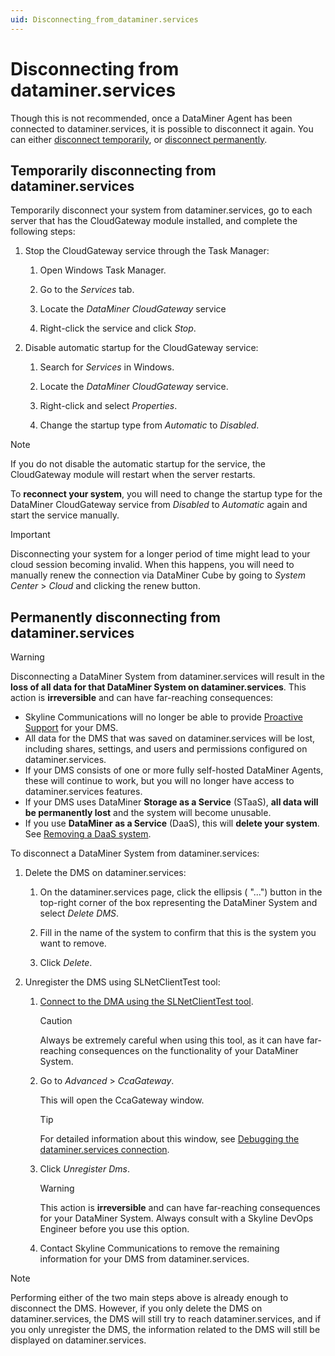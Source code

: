 ```yaml
---
uid: Disconnecting_from_dataminer.services
---
```


# Disconnecting from dataminer.services

Though this is not recommended, once a DataMiner Agent has been connected to dataminer.services, it is possible to disconnect it again. You can either [disconnect temporarily](#temporarily-disconnecting-from-dataminerservices), or [disconnect permanently](#permanently-disconnecting-from-dataminerservices).

## Temporarily disconnecting from dataminer.services

Temporarily disconnect your system from dataminer.services, go to each server that has the CloudGateway module installed, and complete the following steps:

1. Stop the CloudGateway service through the Task Manager:

   1. Open Windows Task Manager.

   1. Go to the *Services* tab.

   1. Locate the *DataMiner CloudGateway* service

   1. Right-click the service and click *Stop*.

1. Disable automatic startup for the CloudGateway service:

   1. Search for *Services* in Windows.

   1. Locate the *DataMiner CloudGateway* service.

   1. Right-click and select *Properties*.

   1. Change the startup type from *Automatic* to *Disabled*.

> [!NOTE]
> If you do not disable the automatic startup for the service, the CloudGateway module will restart when the server restarts.

To **reconnect your system**, you will need to change the startup type for the DataMiner CloudGateway service from *Disabled* to *Automatic* again and start the service manually.

> [!IMPORTANT]
> Disconnecting your system for a longer period of time might lead to your cloud session becoming invalid. When this happens, you will need to manually renew the connection via DataMiner Cube by going to *System Center* > *Cloud* and clicking the renew button.

## Permanently disconnecting from dataminer.services

> [!WARNING]
> Disconnecting a DataMiner System from dataminer.services will result in the **loss of all data for that DataMiner System on dataminer.services**. This action is **irreversible** and can have far-reaching consequences:
>
> - Skyline Communications will no longer be able to provide [Proactive Support](xref:Proactive_Support) for your DMS.
> - All data for the DMS that was saved on dataminer.services will be lost, including shares, settings, and users and permissions configured on dataminer.services.
> - If your DMS consists of one or more fully self-hosted DataMiner Agents, these will continue to work, but you will no longer have access to dataminer.services features.
> - If your DMS uses DataMiner **Storage as a Service** (STaaS), **all data will be permanently lost** and the system will become unusable.
> - If you use **DataMiner as a Service** (DaaS), this will **delete your system**. See [Removing a DaaS system](xref:Removing_a_DaaS_system).

To disconnect a DataMiner System from dataminer.services:

1. Delete the DMS on dataminer.services:

   1. On the dataminer.services page, click the ellipsis ( "...") button in the top-right corner of the box representing the DataMiner System and select *Delete DMS*.

   1. Fill in the name of the system to confirm that this is the system you want to remove.

   1. Click *Delete*.

1. Unregister the DMS using SLNetClientTest tool:

   1. [Connect to the DMA using the SLNetClientTest tool](xref:Connecting_to_a_DMA_with_the_SLNetClientTest_tool).

      > [!CAUTION]
      > Always be extremely careful when using this tool, as it can have far-reaching consequences on the functionality of your DataMiner System.

   1. Go to *Advanced* > *CcaGateway*.

      This will open the CcaGateway window.

      > [!TIP]
      > For detailed information about this window, see [Debugging the dataminer.services connection](xref:SLNetClientTest_debugging_cloud_connection).

   1. Click *Unregister Dms*.

      > [!WARNING]
      > This action is **irreversible** and can have far-reaching consequences for your DataMiner System. Always consult with a Skyline DevOps Engineer before you use this option.

   1. Contact Skyline Communications to remove the remaining information for your DMS from dataminer.services.

> [!NOTE]
> Performing either of the two main steps above is already enough to disconnect the DMS. However, if you only delete the DMS on dataminer.services, the DMS will still try to reach dataminer.services, and if you only unregister the DMS, the information related to the DMS will still be displayed on dataminer.services.
